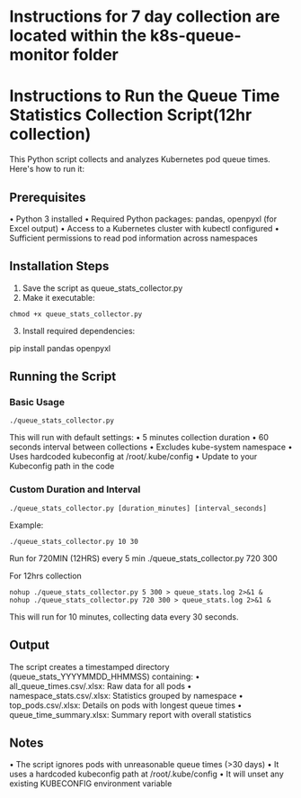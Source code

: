 # Instructions for 7 day collection are located within the k8s-queue-monitor folder

# Instructions to Run the Queue Time Statistics Collection Script(12hr collection)
This Python script collects and analyzes Kubernetes pod queue times. Here's how to run it:

## Prerequisites
• Python 3 installed
• Required Python packages: pandas, openpyxl (for Excel output)
• Access to a Kubernetes cluster with kubectl configured
• Sufficient permissions to read pod information across namespaces

## Installation Steps
1. Save the script as queue_stats_collector.py
2. Make it executable:  
```  
chmod +x queue_stats_collector.py
```
3. Install required dependencies:  
  
pip install pandas openpyxl  
## Running the Script
### Basic Usage
```
./queue_stats_collector.py
```
This will run with default settings:
• 5 minutes collection duration
• 60 seconds interval between collections
• Excludes kube-system namespace
• Uses hardcoded kubeconfig at /root/.kube/config
• Update to your Kubeconfig path in the code
### Custom Duration and Interval
```
./queue_stats_collector.py [duration_minutes] [interval_seconds]
```

Example:
```
./queue_stats_collector.py 10 30
```
Run for 720MIN (12HRS) every 5 min
./queue_stats_collector.py 720 300

For 12hrs collection
```
nohup ./queue_stats_collector.py 5 300 > queue_stats.log 2>&1 &
nohup ./queue_stats_collector.py 720 300 > queue_stats.log 2>&1 &
```

This will run for 10 minutes, collecting data every 30 seconds.
## Output
The script creates a timestamped directory (queue_stats_YYYYMMDD_HHMMSS) containing:
• all_queue_times.csv/.xlsx: Raw data for all pods
• namespace_stats.csv/.xlsx: Statistics grouped by namespace
• top_pods.csv/.xlsx: Details on pods with longest queue times
• queue_time_summary.xlsx: Summary report with overall statistics
## Notes
• The script ignores pods with unreasonable queue times (>30 days)
• It uses a hardcoded kubeconfig path at /root/.kube/config
• It will unset any existing KUBECONFIG environment variable
